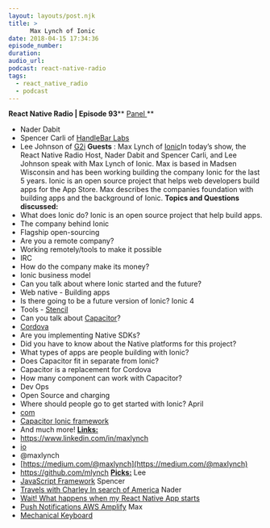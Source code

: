 ```yaml
---
layout: layouts/post.njk
title: >
      Max Lynch of Ionic
date: 2018-04-15 17:34:36
episode_number: 
duration: 
audio_url: 
podcast: react-native-radio
tags: 
  - react_native_radio
  - podcast
---
```


 **React Native Radio | Episode 93**** <u>Panel </u>**
- Nader Dabit
- Spencer Carli of [HandleBar Labs](https://learn.handlebarlabs.com)
- Lee Johnson of [G2i](https://www.linkedin.com/company/g2i-inc-)
**Guests** : Max Lynch of [Ionic](https://ionicframework.com)In today’s show, the React Native Radio Host, Nader Dabit and Spencer Carli, and Lee Johnson speak with Max Lynch of Ionic. Max is based in Madsen Wisconsin and has been working building the company Ionic for the last 5 years. Ionic is an open source project that helps web developers build apps for the App Store. Max describes the companies foundation with building apps and the background of Ionic. **Topics and Questions discussed:** 
- What does Ionic do? Ionic is an open source project that help build apps.
- The company behind Ionic
- Flagship open-sourcing
- Are you a remote company?
- Working remotely/tools to make it possible
- IRC
- How do the company make its money?
- Ionic business model
- Can you talk about where Ionic started and the future?
- Web native - Building apps
- Is there going to be a future version of Ionic? Ionic 4
- Tools - [Stencil](https://stenciljs.com)
- Can you talk about [Capacitor](https://github.com/ionic-team/capacitor)?
- [Cordova](https://cordova.apache.org/plugins/)
- Are you implementing Native SDKs?
- Did you have to know about the Native platforms for this project?
- What types of apps are people building with Ionic?
- Does Capacitor fit in separate from Ionic?
- Capacitor is a replacement for Cordova
- How many component can work with Capacitor?
- Dev Ops
- Open Source and charging
- Where should people go to get started with Ionic? April
- [com](http://ionicframwork.com)
- [Capacitor Ionic framework](https://capacitor.ionicframework.com/docs/getting-started/with-ionic/)
- And much more!
**<u>Links: </u>**
- https://www.linkedin.com/in/maxlynch
- [io](http://ionic.io)
- @maxlynch
- [https://medium.com/@maxlynch](https://medium.com/@maxlynch)
- https://github.com/mlynch
**<u>Picks:</u>** Lee
- [JavaScript Framework](https://medium.com/javascript-scene/top-javascript-libraries-tech-to-learn-in-2018-c38028e028e6)
Spencer
- [Travels with Charley In search of America](https://www.amazon.com/Travels-Charley-Search-America-Steinbeck/dp/0140053204)
Nader
- [Wait! What happens when my React Native App starts](https://levelup.gitconnected.com/wait-what-happens-when-my-react-native-application-starts-an-in-depth-look-inside-react-native-5f306ef3250f?gi=68b2e5b5c36d)
- [Push Notifications AWS Amplify](https://aws.amazon.com/about-aws/whats-new/2018/02/aws-amplify-open-source-javascript-library-adds-react-native-push-notifications-and-authentication-improvements/)
Max
- [Mechanical Keyboard](http://www.wasdkeyboards.com)

